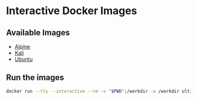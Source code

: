 # Interactive Docker Images

## Available Images

- [Alpine](https://hub.docker.com/repository/docker/ultimator14/alpine-interactive)
- [Kali](https://hub.docker.com/repository/docker/ultimator14/kali-interactive)
- [Ubuntu](https://hub.docker.com/repository/docker/ultimator14/ubuntu-interactive)

## Run the images

```bash
docker run --tty --interactive --rm -v "$PWD":/workdir -w /workdir ultimator14/<image-name>-interactive /bin/bash
```
